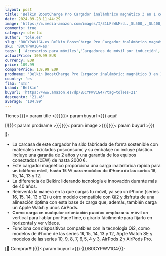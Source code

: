 ```yaml
---
layout: post
title: 'Belkin BoostCharge Pro Cargador inalámbrico magnético 3 en 1 con Qi2 para iPhone 16  15  14  13 y 12  Apple Watch y AirPods  estación magnética de Carga inalámbrica para iPhone de hasta 15 W   Negro'
date: 2024-09-28 11:44:29
image: 'https://m.media-amazon.com/images/I/31LFsWkMrdL._SL500_._SL400_.jpg'
comments: true
category: ofertas
author: 'tole.es'
slug: 'B0CYPWV1G4-es Belkin BoostCharge Pro Cargador inalámbrico magnético 3 en...'
sku: 'B0CYPWV1G4-es'
tags: [ 'Accesorios para móviles','Cargadores de móvil por inducción','Cargadores para móviles','Comunicación móvil y accesorios','Electrónica','apple','belkin','iphone','🇪🇸', ]
actualPrice: 109.99 EUR
currency: EUR
price: 109.99
comparePrice: 139.99 EUR
prodname: 'Belkin BoostCharge Pro Cargador inalámbrico magnético 3 en 1 con Qi2 para iPhone 16  15  14  13 y 12  Apple Watch y AirPods  estación magnética de Carga inalámbrica para iPhone de hasta 15 W   Negro'
country: 'es'
flag: '🇪🇸'
brand: 'Belkin'
buyurl: 'https://www.amazon.es/dp/B0CYPWV1G4/?tag=tolees-21'
descuento: '21.43'
average: '104.99'
---
```


Tienes [{{< param title >}}]({{< param buyurl >}}) aqui!

[![{{< param prodname >}}]({{< param image >}})]({{< param buyurl >}})

🔎:

- La carcasa de este cargador ha sido fabricada de forma sostenible con materiales reciclados posconsumo y su embalaje no incluye plástico. Incluye una garantía de 2 años y una garantía de los equipos conectados (CEW) de hasta 2000 €.
- Este cargador magnético proporciona una carga inalámbrica rápida para un teléfono móvil, hasta 15 W para modelos de iPhone de las series 16, 15, 14, 13 y 12.
- La diferencia de Belkin: liderando tecnología e innovación durante más de 40 años.
- Reinventa la manera en la que cargas tu móvil, ya sea un iPhone (series 16, 15, 14, 13 o 12) u otro modelo compatible con Qi2 y disfruta de una alineación óptima con esta base de carga que, además, también carga un Apple Watch y unos AirPods.
- Como carga en cualquier orientación puedes emplazar tu móvil en vertical para hablar por FaceTime, o girarlo fácilmente para fijarlo en horizontal y ver vídeos.
- Funciona con dispositivos compatibles con la tecnología Qi2, como modelos de iPhone de las series 16, 15, 14, 13 y 12, Apple Watch SE y modelos de las series 10, 9, 8, 7, 6, 5, 4 y 3, AirPods 2 y AirPods Pro.

[🛒 Comprar!!!]({{< param buyurl >}})
{{<world>}}B0CYPWV1G4{{</world>}}

